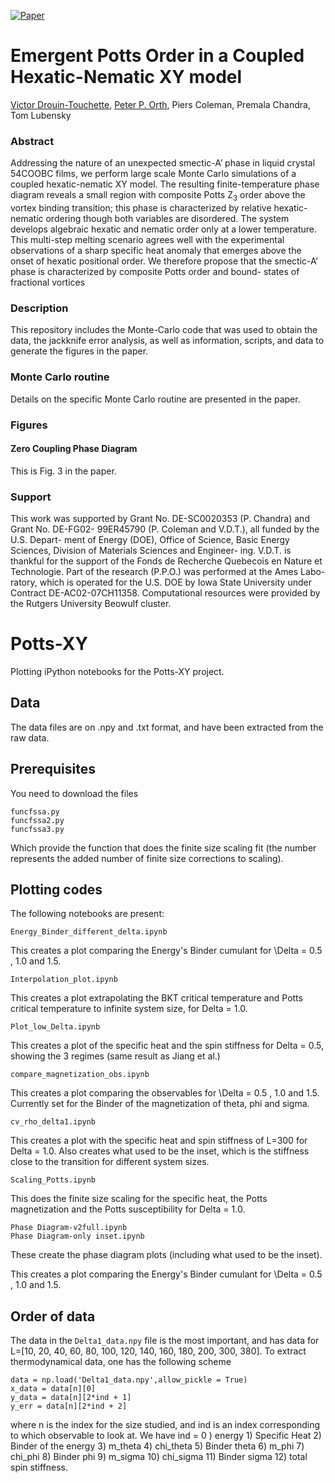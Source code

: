 [![Paper](https://img.shields.io/badge/paper-arXiv%3A2102.11288-B31B1B.svg)](https://arxiv.org/abs/2102.11288)
<!-- [![DOI](https://zenodo.org/badge/DOI/10.5281/zenodo.4553595.svg)](https://doi.org/) -->


# Emergent Potts Order in a Coupled Hexatic-Nematic XY model
[Victor Drouin-Touchette](https://github.com/vdrouint), [Peter P. Orth](https://faculty.sites.iastate.edu/porth/), Piers Coleman, Premala Chandra, Tom Lubensky

### Abstract
Addressing the nature of an unexpected smectic-A’ phase in liquid crystal 54COOBC films, we
perform large scale Monte Carlo simulations of a coupled hexatic-nematic XY model. The resulting
finite-temperature phase diagram reveals a small region with composite Potts Z<sub>3</sub> order above the
vortex binding transition; this phase is characterized by relative hexatic-nematic ordering though
both variables are disordered. The system develops algebraic hexatic and nematic order only at a
lower temperature. This multi-step melting scenario agrees well with the experimental observations
of a sharp specific heat anomaly that emerges above the onset of hexatic positional order. We
therefore propose that the smectic-A’ phase is characterized by composite Potts order and bound-
states of fractional vortices

### Description
This repository includes the Monte-Carlo code that was used to obtain the data, the jackknife error analysis, as well as information, scripts, and data to generate the figures in the paper.


### Monte Carlo routine

Details on the specific Monte Carlo routine are presented in the paper. 

### Figures

#### Zero Coupling Phase Diagram
This is Fig. 3 in the paper. 
<!-- <img src="https://github.com/Orth-Research/Potts-XY/blob/master/plots/blablabla.png" width="400px"> -->


### Support
This work was supported by Grant
No. DE-SC0020353 (P. Chandra) and Grant No. DE-FG02-
99ER45790 (P. Coleman and V.D.T.), all funded by the U.S. Depart-
ment of Energy (DOE), Office of Science, Basic Energy
Sciences, Division of Materials Sciences and Engineer-
ing. V.D.T. is thankful for the support of the Fonds de
Recherche Quebecois en Nature et Technologie. Part of
the research (P.P.O.) was performed at the Ames Labo-
ratory, which is operated for the U.S. DOE by Iowa State
University under Contract DE-AC02-07CH11358. Computational resources were provided by the Rutgers University Beowulf cluster.

<!-- [<img width="100px" src="https://www.nasa.gov/sites/all/themes/custom/nasatwo/images/nasa-logo.svg">](https://www.nasa.gov/offices/education/programs/national/epscor/home/index.html) -->


# Potts-XY

Plotting iPython notebooks for the Potts-XY project.

## Data

The data files are on .npy and .txt format, and have been extracted from the raw data.

## Prerequisites

You need to download the files

```
funcfssa.py
funcfssa2.py
funcfssa3.py
```

Which provide the function that does the finite size scaling fit (the number represents the added number of finite size corrections to scaling).

## Plotting codes

The following notebooks are present:

```
Energy_Binder_different_delta.ipynb
```

This creates a plot comparing the Energy's Binder cumulant for \Delta = 0.5 , 1.0 and 1.5. 

```
Interpolation_plot.ipynb
```

This creates a plot extrapolating the BKT critical temperature and Potts critical temperature to infinite system size, for Delta = 1.0.

```
Plot_low_Delta.ipynb
```

This creates a plot of the specific heat and the spin stiffness for Delta = 0.5, showing the 3 regimes (same result as Jiang et al.)


```
compare_magnetization_obs.ipynb
```

This creates a plot comparing the observables for \Delta = 0.5 , 1.0 and 1.5. Currently set for the Binder of the magnetization of theta, phi and sigma.

```
cv_rho_delta1.ipynb
```

This creates a plot with the specific heat and spin stiffness of L=300 for Delta = 1.0. Also creates what used to be the inset, which is the stiffness close to the transition for different system sizes. 

```
Scaling_Potts.ipynb
```

This does the finite size scaling for the specific heat, the Potts magnetization and the Potts susceptibility for Delta = 1.0.

```
Phase Diagram-v2full.ipynb
Phase Diagram-only inset.ipynb
```

These create the phase diagram plots (including what used to be the inset).

This creates a plot comparing the Energy's Binder cumulant for \Delta = 0.5 , 1.0 and 1.5. 

## Order of data

The data in the ```Delta1_data.npy``` file is the most important, and has data for L=[10, 20, 40, 60, 80, 100, 120, 140, 160, 180, 200, 300, 380]. To extract thermodynamical data, one has the following scheme


```
data = np.load('Delta1_data.npy',allow_pickle = True)
x_data = data[n][0]
y_data = data[n][2*ind + 1]
y_err = data[n][2*ind + 2]
```
where n is the index for the size studied, and ind is an index corresponding to which observable to look at. We have ind = 0 ) energy 1) Specific Heat 2) Binder of the energy 3) m_theta 4) chi_theta 5) Binder theta 6) m_phi 7) chi_phi 8) Binder phi 9) m_sigma 10) chi_sigma 11) Binder sigma 12) total spin stiffness.



